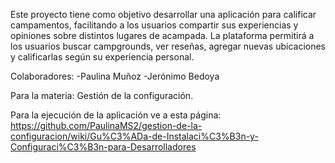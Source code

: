 Este proyecto tiene como objetivo desarrollar una aplicación para calificar campamentos, facilitando a los usuarios compartir sus experiencias y opiniones sobre distintos lugares de acampada. La plataforma permitirá a los usuarios buscar campgrounds, ver reseñas, agregar nuevas ubicaciones y calificarlas según su experiencia personal. 

Colaboradores:
-Paulina Muñoz
-Jerónimo Bedoya

Para la materia:
Gestión de la configuración.

Para la ejecución de la aplicación ve a esta página: https://github.com/PaulinaMS2/gestion-de-la-configuracion/wiki/Gu%C3%ADa-de-Instalaci%C3%B3n-y-Configuraci%C3%B3n-para-Desarrolladores
